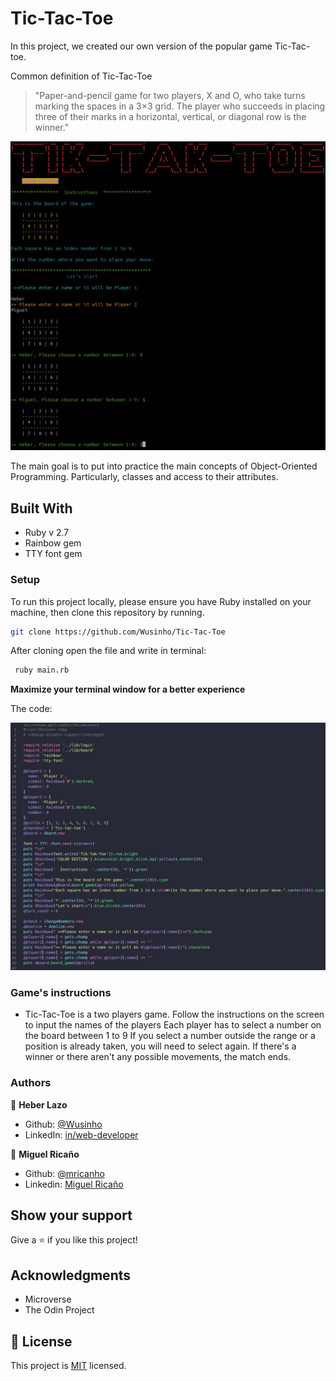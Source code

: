 # Tic-Tac-Toe
In this project, we created our own version of the popular game Tic-Tac-toe.

Common definition of Tic-Tac-Toe

> "Paper-and-pencil game for two players, X and O, who take turns marking the spaces in a 3×3 grid. The player who succeeds in placing three of their marks in a horizontal, vertical, or diagonal row is the winner."

![screenshot](./assets/display.jpeg)

The main goal is to put into practice the main concepts of Object-Oriented Programming. Particularly, classes and access to their attributes.

## Built With

- Ruby v 2.7
- Rainbow gem
- TTY font gem

### Setup

To run this project locally, please ensure you have Ruby installed on your machine, then clone this repository by running.

```bash
git clone https://github.com/Wusinho/Tic-Tac-Toe
```

After cloning open the file and write in terminal:

```bash 
 ruby main.rb
```
<b>Maximize your terminal window for a better experience</b>

The code:

![screenshot](./assets/code.jpeg)

### Game's instructions
<ul>
  <li>
    Tic-Tac-Toe is a two players game.
    Follow the instructions on the screen to input the names of the players
    Each player has to select a number on the board between 1 to 9
    If you select a number outside the range or a position is already taken, you will need to select again.
    If there's a winner or there aren't any possible movements, the match ends.
  </li>
</ul>

### Authors

👤 <b>Heber Lazo</b>

- Github: [@Wusinho](https://github.com/Wusinho)
- LinkedIn: [in/web-developer](https://www.linkedin.com/in/heber-lazo-benza-523266133/)


👤 <b>Miguel Ricaño</b>

- Github: [@mricanho](https://github.com/mricanho)
- Linkedin: [Miguel Ricaño](https://www.linkedin.com/in/mricanho/)


## Show your support

Give a ⭐️ if you like this project!

## Acknowledgments

- Microverse
- The Odin Project

## 📝 License

This project is [MIT](LICENSE.md) licensed.